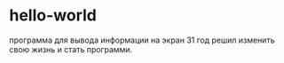 # hello-world
программа для вывода информации на экран
31 год решил изменить свою жизнь и стать программи.

